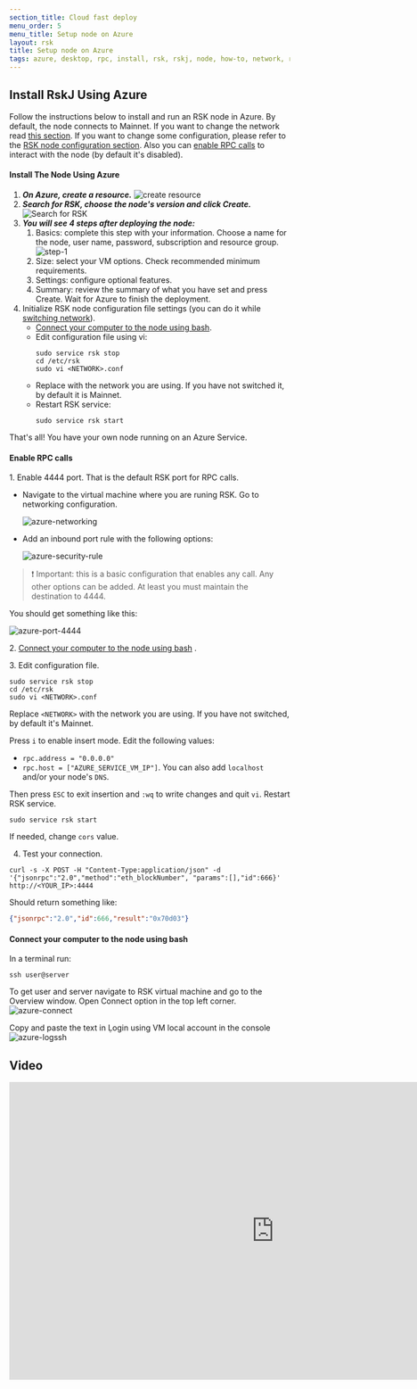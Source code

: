 ```yaml
---
section_title: Cloud fast deploy
menu_order: 5
menu_title: Setup node on Azure
layout: rsk
title: Setup node on Azure
tags: azure, desktop, rpc, install, rsk, rskj, node, how-to, network, requirements, mainnet
---
```


## Install RskJ Using Azure

Follow the instructions below to install and run an RSK node in Azure. By default, the node connects to Mainnet. If you want to change the network read [this section](/rsk/node/configure/switch-network). If you want to change some configuration, please refer to the [RSK node configuration section](/rsk/node/configure). Also you can [enable RPC calls](#rpc) to interact with the node (by default it's disabled).

#### Install The Node Using Azure

1. ***On Azure, create a resource.***
   ![create resource](/assets/img/azure/azure1.png)
1. ***Search for RSK, choose the node's version and click Create.***
   ![Search for RSK](/assets/img/azure/azure2.png)
1. ***You will see 4 steps after deploying the node:***
    1. Basics: complete this step with your information. Choose a name for the node, user name, password, subscription and resource group.
       ![step-1](/assets/img/azure/azure3.png)
    1. Size: select your VM options. Check recommended minimum requirements.
    1. Settings: configure optional features.
    1. Summary: review the summary of what you have set and press Create.
       Wait for Azure to finish the deployment.
1. Initialize RSK node configuration file settings (you can do it while [switching network](/rsk/node/configure/switch-network)).
    * [Connect your computer to the node using bash](#connect).
    * Edit configuration file using vi:
      ```shell
      sudo service rsk stop
      cd /etc/rsk
      sudo vi <NETWORK>.conf
      ```
    * Replace <NETWORK> with the network you are using. If you have not switched it, by default it is Mainnet.
    * Restart RSK service:
      ```shell
      sudo service rsk start
      ```

That's all! You have your own node running on an Azure Service.

<span id="rpc"></span>

#### Enable RPC calls

1\. Enable 4444 port. That is the default RSK port for RPC calls.
   * Navigate to the virtual machine where you are runing RSK. Go to networking configuration.

     ![azure-networking](/assets/img/azure/azure4.png)

   * Add an inbound port rule with the following options:

     ![azure-security-rule](/assets/img/azure/azure5.png)

> :exclamation: Important: this is a basic configuration that enables any call. Any other options can be added. At least you must maintain the destination to 4444.

You should get something like this:

![azure-port-4444](/assets/img/azure/azure6.png)

2\. [Connect your computer to the node using bash](#connect) .

3\. Edit configuration file.

```shell
sudo service rsk stop
cd /etc/rsk
sudo vi <NETWORK>.conf
```

Replace `<NETWORK>` with the network you are using. If you have not switched, by default it's Mainnet.

Press `i` to enable insert mode. Edit the following values:

* `rpc.address = "0.0.0.0"`
* `rpc.host = ["AZURE_SERVICE_VM_IP"]`. You can also add `localhost` and/or your node's `DNS`.

Then press `ESC`  to exit insertion and `:wq` to write changes and quit `vi`. Restart RSK service.

```shell
sudo service rsk start
```

If needed, change `cors` value.

4. Test your connection.

```shell
curl -s -X POST -H "Content-Type:application/json" -d '{"jsonrpc":"2.0","method":"eth_blockNumber", "params":[],"id":666}' http://<YOUR_IP>:4444
```

Should return something like:

```json
{"jsonrpc":"2.0","id":666,"result":"0x70d03"}
```

<span id="connect"></span>
#### Connect your computer to the node using bash

In a terminal run:

```shell
ssh user@server
```

To get user and server navigate to RSK virtual machine and go to the Overview window. Open Connect option in the top left corner.
![azure-connect](/assets/img/azure/azure7.png)

Copy and paste the text in Ḷogin using VM local account in the console
![azure-logssh](/assets/img/azure/azure8.png)

## Video

<div class="video-container">
  <iframe width="949" height="534" src="https://www.youtube-nocookie.com/embed/0gk10ob5dr4?cc_load_policy=1" frameborder="0" allow="accelerometer; autoplay; encrypted-media; gyroscope; picture-in-picture" allowfullscreen></iframe>
</div>
